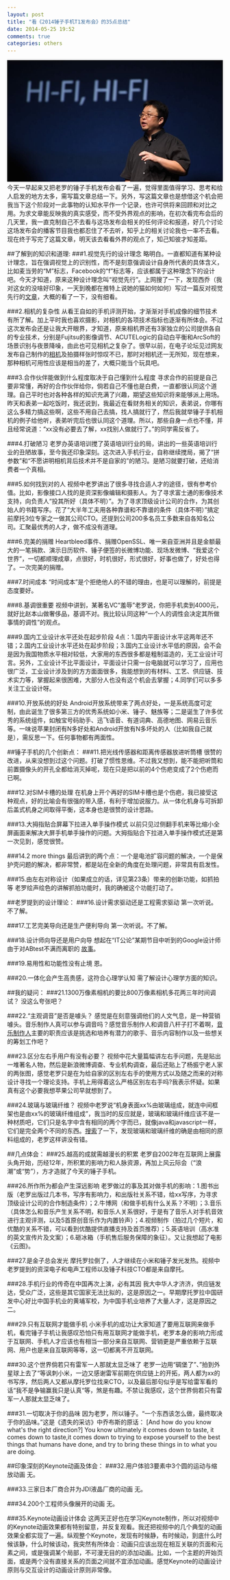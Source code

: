 ```yaml
---
layout: post
title: "看《2014锤子手机T1发布会》的35点总结"
date: 2014-05-25 19:52
comments: true
categories: others
---
```


![image](/images/Blog/t1/t1.jpg)
今天一早起来又把老罗的锤子手机发布会看了一遍，觉得里面值得学习、思考和给人启发的地方太多，需写篇文章总结一下。另外，写这篇文章也是想借这个机会把我当下这个阶段对一此事物的认知水平作一个记录，也许可供将来回顾和对比之用。为求文章能反映我的真实感受，而不受外界观点的影响，在初次看完布会后的几天里，我一直克制自己不去看与这场发布会相关的任何评论和报道，好几个讨论这场发布会的播客节目我也都忍住了不去听，知乎上的相关讨论我也一率不去看。现在终于写完了这篇文章，明天该去看看外界的观点了，知己知彼才知差距。

##了解到的知识和道理:
###1.视觉先行的设计理念
略明白。一直都知道有某种设计理念，旨在强调视觉上的识别性，而不是刻意强调设计自身所代表的具体含义，比如麦当劳的“M”标志，Facebook的“f”标志等，应该都属于这种理念下的设计吧。今天才知道，原来这种设计理念叫“视觉先行”。上网搜了一下，发现西乔（我对这女的没啥好印象，一天到晚都在推特上说她的猫如何如何）写过一篇反对视觉先行的<a href="http://www.csdn.net/article/a/2010-12-08/283211">文章</a>，大概的看了一下，没有细看。

###2.相机的复杂性
从看王自如的手机评测开始，才渐渐对手机成像的细节技术有所了解。加上平时我也喜欢摄影，对相机的各项技术指标也逐渐有所体会。不过这次发布会还是让我大开眼界，才知道，原来相机界还有3家独立的公司提供各自的专业技术，分别是Fujitsu的影像调节、ACUTELogic的自动白平衡和ArcSoft的场景识别与夜景降噪，由此也可见相机之复杂了。很早以前，在电子论坛见过网友发布自己制作的<a href="http://www.amobbs.com/forum.php?mod=viewthread&tid=4236283&extra=&highlight=%E7%9B%B8%E6%9C%BA&page=1">相机</a>及拍摄样张时惊叹不已，那时对相机还一无所知，现在想来，那种相机可用性应该是相当的差了，大概只能当个玩具吧。

###3.合作伙伴能做到什么程度取决于自己懂到什么程度
寻求合作的前提是自己要非常懂，再好的合作伙伴给你，倘若自己不懂也是白费，一直都很认同这个道理。自己平时也对各种各样的知识充满了兴趣，期望这些知识将来能够派上用场。昨天和表弟一起吃饭时，我还说到，我最近在看财务相关的知识，表弟说，你哪有这么多精力搞这些啊，这些不用自己去搞，找人搞就行了，然后我就举锤子手机相机的例子给他听，表弟听完后也很认同这个道理。所以，那些自身一点也不懂，并且经常说道：“xx没有必要去了解，xx找别人做就行了。”的同学需反省了。

###4.打破陋习
老罗办英语培训搅了英语培训行业的局，讲出的一些英语培训行业的丑陋故事，至今我还印象深刻。这次进入手机行业，自称继续搅局，揭了“拼参数”和“不愿讲明相机背后技术并不是自家的”的陋习。是陋习就要打破，还给消费者一个真相。
 
###5.如何找到对的人
视频中老罗讲出了很多寻找合适人才的途径，很有参考价值。比如，影像接口人找的是资深影像编辑和摄影人。为了寻求富士通的影像技术支持，向负责人“投其所好（具体不明）”。为了寻求顶级设计公司的合作，为其创始人的书籍写序。花了“大半年工夫用各种靠谱和不靠谱的条件（具体不明）”搞定前摩托3位专家之一做其公司CTO。还提到公司200多名员工多数来自各知名公司。汇聚最优秀的人才，做不成没有道理。

###6.完美的捐赠
Heartbleed事件、捐赠OpenSSL、唯一来自亚洲并且是金额最大的一笔捐款、演示日历软件、锤子便签的长微博功能、现场发微博、“我爱这个世界”，一切都顺理成章，点很好，时机很好，形式很好，好事也做了，好处也得了。一次完美的捐赠。

###7.时间成本
“时间成本”是个拒绝他人的不错的理由，也是可以理解的，前提是态度要好。

###8.基调很重要
视频中讲到，某著名VC“羞辱”老罗说，你把手机卖到4000元，就好比赵本山做奢侈品，基调不对。我比较认同这种“一个人的调性会决定其所做事情的调性”的观点。

###9.国内工业设计水平还处在起步阶段
4点：1.国内平面设计水平这两年还不错；2.国内工业设计水平还处在起步阶段；3.国内工业设计水平低的原因，会不会是因为我国物质水平相对较低，大家用的东西很多都是粗制滥造的，无工业设计可言。另外，工业设计不比平面设计，平面设计只需一台电脑就可以学习了，应用也很广泛，工业设计涉及到的方方面面很多，我能想到的有材料、工艺、供应链、技术实力等，掌握起来很困难，大部分人也没有这个机会去掌握；4.同学们可以多多关注工业设计呀。

###10.开放系统的好处
Android开放系统带来了两点好处，一是系统高度可定制，由此诞生了很多第三方的优秀系统如小米、锤子、魅族等；二是诞生了许多优秀的系统组件，如触宝号码助手、迅飞语音、有道词典、高德地图、网易云音乐等。一味说苹果封闭有N多好处和Android开放有N多坏处的人（比如我自己就是），需反思一下。任何事物都有两面性。

##锤子手机的几个创新点：
###11.把光线传感器和距离传感器放进听筒槽
很赞的改进，从来没想到过这个问题。打破了惯性思维。不过我又想到，能不能把听筒和前置摄像头的开孔全都给消灭掉呢，现在只是把以前的4个伤疤变成了2个伤疤而已啊。
 
###12.对SIM卡槽的处理
在机身上开个再好的SIM卡槽也是个伤疤，我已接受这种观点，好的比喻会有很强的带入感，有利于增加说服力。从一体化机身与可拆卸后盖式机身之间取得平衡，这本身也是很赞的设计思路。

###13.大拇指贴合屏幕下拉进入单手操作模式
以前只见过侧翻手机来等比缩小全屏画面来解决大屏手机单手操作的问题。大拇指贴合下拉进入单手操作模式还是第一次见到，感觉很赞。

###14.2 more things
最后讲到的两个点：一个是电池扩容问题的解决，一个是保护壳问题的解决，都非常赞，都是站在全新的角度在处理问题，非常具有启发性。 

###15.由左右对称设计（如果成立的话，详见第23条）带来的创新功能，如抓拍等
老罗绘声绘色的讲解抓拍功能时，我的确被这个功能打动了。

##老罗提到的设计理论：
###16.设计需求驱动还是工程需求驱动
第一次听说。不了解。

###17.工艺完美导向还是生产便利导向
第一次听说。不了解。

###18.设计师向导还是用户向导 
想起在“IT公论”某期节目中听到的Google设计师由于对ABtest不满而离职的
<a href="http://www.pingwest.com/never-try-to-be-a-user-and-learn-to-watch-them/">故事</a>。

###19.易用性和功能性没有止境
恩。

###20.一体化会产生高贵感，这符合心理学认知
需了解设计心理学方面的知识。

##我的疑问：
###21.1300万像素相机的要比800万像素相机多花两三年时间调试？
没这么夸张吧？

###22.“主观调音”是否是噱头？
感觉是在刻意强调他们的人文气息，是一种营销噱头。音乐制作人真可以参与调音吗？感觉音乐制作人和调音八杆子打不着啊，<a href="http://zh.wikipedia.org/wiki/%E9%9F%B3%E6%A8%82%E8%A3%BD%E4%BD%9C%E4%BA%BA">音乐制作人</a>主要的职责应该是挑选和培养有潜力的歌手、音乐内容制作以及一些想关的筹划工作吧？

###23.区分左右手用户有没有必要？
视频中花大量篇幅讲左右手问题，先是贴出一堆著名人物，然后是新浪微博调查、专业机构调查，最后还贴上了杨振宁老人家的两张图，感觉老罗只是在为给自家的区别左右手的使用方式以及随之而来的对称设计寻找一个理论支持。手机上用得着这么严格区别左右手吗?我表示怀疑。如果真有这个必要我想苹果公司早就想到了。

###24.玻璃与玻璃纤维？
视频中老罗说“机身表面xx%由玻璃组成，就连中间框架也是由xx%的玻璃纤维组成”，我当时的反应就是，玻璃和玻璃纤维应该不是一种材质吧，它们只是名字中含有相同的两个字而已，就像java和javascript一样，它们是完全两个不同的东西。<a href="http://baike.baidu.com/view/92402.htm">搜索</a>了一下，发现玻璃和玻璃纤维的确是由相同的原料组成的，老罗这样讲没有错。

##几点体会：
###25.越高的成就需越漫长的积累
老罗自2002年在互联网上展露头角开始，历经12年，所积累的影响力和人脉资源，再加上风云际会（“浪潮”或“势”），方才造就了今天的锤子手机。

###26.所作所为都会产生深远影响
老罗做过的事及其对做手机的影响：1.图书出版（老罗出版过几本书，写序有影响力，和出版社关系不错，给xx写序，为寻求顶级设计公司的合作制造条件）；2.牛博网（和做手机有什么关系？不明）；3.音乐（具体怎么和音乐产生关系不明，和音乐人关系很好，于是有了音乐人对手机音效进行主观评测，以及5首原创音乐作为内置铃声）；4.视频制作（拍过几个短片，和优酷的关系不错，可以看到优酷提供直播支持及首页推荐）；5.英语培训（高水准的英文宣传片及文案）；6.砸冰箱（手机售后服务保障的象征）。又让我想起了电影《云图》。

###27.是金子总会发光
摩托罗拉倒了，人才继续在小米和锤子发光发热。视频中老罗提到的资深电子和电声工程师以及锤子科技CTO都是来自摩托。

###28.手机行业的传奇在中国再次上演，必有其因
我大中华人才济济，供应链发达，受众广泛，这些是其它国家无法比拟的，这是原因之一。早期摩托罗拉中国研发中心好比中国手机业的黄埔军校，为中国手机业培养了大量人才，这是原因之二。

###29.只有互联网才能做手机
小米手机的成功让大家知道了要用互联网来做手机，看完锤子手机让我感叹恐怕只有用互联网才能做手机，老罗本身的影响力形成于互联网、手机人才应该也有相当一部分来自互联网、营销更是严重依赖于互联网、用户也是来自互联网等等，这一切都离不开互联网。 

###30.这个世界倘若只有雷军一人那就太显乏味了
老罗一边用“碉堡了”、”拍到外星球上去了“等讽刺小米，一边又感谢雷军前期在供应链上的开拓，两人都为xx的书写序，然后两人又都从摩托罗位找来CTO，以及最后那句似乎是写给雷军看的话“我不是争输赢我只是认真“等，煞是有趣。不禁让我感叹，这个世界倘若只有雷军一人那就太显乏味了。

###31.一切取决于你的品味
因为老罗，所以锤子。“一个东西该怎么做，最终取决于你的品味。”这是《遗失的采访》中乔布斯的原话：
[And how do you know what's the right direction?]
You know ultimately it comes down to taste, it comes down to taste,it comes down to trying to expose yourself to the best things that humans have done, and try to bring these things in to what you are doing.

##印象深刻的Keynote动画及体会：
###32.用户体验3要素中3个圆的运动与缩放动画
无。

###33.三家日本厂商合并为JDI液晶厂商的动画 
无。

###34.200个工程师头像展开的动画
无。

###35.Keynote动画设计体会
这两天正好也在学习Keynote制作，所以对视频中的Keynote动画效果都有特别留意，并反复观看。我还把视频中的几个典型的动画效果全都实现了一遍。纵观整个Keynote，发现有时候静，有时候动，到底什么时候该静，什么时候该动，我突然有所体会：动画只应该出现在相互关联的页面和元素之间，或是强调某个局部，不可漫无目的的添加动画。比如，一个主题的开始页面，或是两个没有直接关系的页面之间就不宜添加动画。感觉Keynote的动画设计原则与交互设计的动画设计原则非常像。






















































